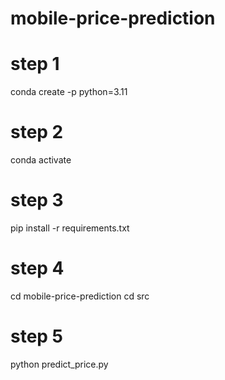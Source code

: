 # mobile-price-prediction

# step 1

conda create <env name> -p python=3.11

# step 2

conda activate <env name>

# step 3

pip install -r requirements.txt

# step 4

cd mobile-price-prediction
cd src

# step 5
 
python predict_price.py
 
